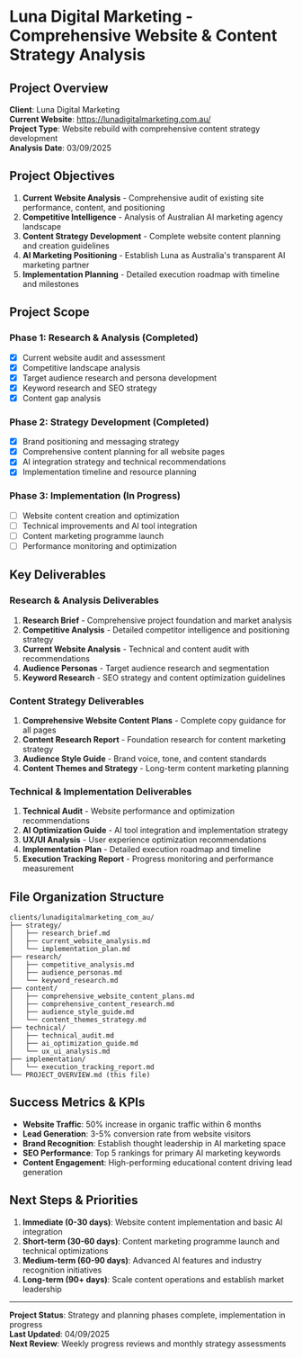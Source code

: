 # Luna Digital Marketing - Comprehensive Website & Content Strategy Analysis

## Project Overview
**Client**: Luna Digital Marketing  
**Current Website**: https://lunadigitalmarketing.com.au/  
**Project Type**: Website rebuild with comprehensive content strategy development  
**Analysis Date**: 03/09/2025

## Project Objectives
1. **Current Website Analysis** - Comprehensive audit of existing site performance, content, and positioning
2. **Competitive Intelligence** - Analysis of Australian AI marketing agency landscape  
3. **Content Strategy Development** - Complete website content planning and creation guidelines
4. **AI Marketing Positioning** - Establish Luna as Australia's transparent AI marketing partner
5. **Implementation Planning** - Detailed execution roadmap with timeline and milestones

## Project Scope
### Phase 1: Research & Analysis (Completed)
- [x] Current website audit and assessment
- [x] Competitive landscape analysis
- [x] Target audience research and persona development
- [x] Keyword research and SEO strategy
- [x] Content gap analysis

### Phase 2: Strategy Development (Completed)
- [x] Brand positioning and messaging strategy
- [x] Comprehensive content planning for all website pages
- [x] AI integration strategy and technical recommendations
- [x] Implementation timeline and resource planning

### Phase 3: Implementation (In Progress)
- [ ] Website content creation and optimization
- [ ] Technical improvements and AI tool integration
- [ ] Content marketing programme launch
- [ ] Performance monitoring and optimization

## Key Deliverables

### Research & Analysis Deliverables
1. **Research Brief** - Comprehensive project foundation and market analysis
2. **Competitive Analysis** - Detailed competitor intelligence and positioning strategy
3. **Current Website Analysis** - Technical and content audit with recommendations
4. **Audience Personas** - Target audience research and segmentation
5. **Keyword Research** - SEO strategy and content optimization guidelines

### Content Strategy Deliverables
1. **Comprehensive Website Content Plans** - Complete copy guidance for all pages
2. **Content Research Report** - Foundation research for content marketing strategy
3. **Audience Style Guide** - Brand voice, tone, and content standards
4. **Content Themes and Strategy** - Long-term content marketing planning

### Technical & Implementation Deliverables
1. **Technical Audit** - Website performance and optimization recommendations
2. **AI Optimization Guide** - AI tool integration and implementation strategy
3. **UX/UI Analysis** - User experience optimization recommendations
4. **Implementation Plan** - Detailed execution roadmap and timeline
5. **Execution Tracking Report** - Progress monitoring and performance measurement

## File Organization Structure

```
clients/lunadigitalmarketing_com_au/
├── strategy/
│   ├── research_brief.md
│   ├── current_website_analysis.md
│   └── implementation_plan.md
├── research/
│   ├── competitive_analysis.md
│   ├── audience_personas.md
│   └── keyword_research.md
├── content/
│   ├── comprehensive_website_content_plans.md
│   ├── comprehensive_content_research.md
│   ├── audience_style_guide.md
│   └── content_themes_strategy.md
├── technical/
│   ├── technical_audit.md
│   ├── ai_optimization_guide.md
│   └── ux_ui_analysis.md
├── implementation/
│   └── execution_tracking_report.md
└── PROJECT_OVERVIEW.md (this file)
```

## Success Metrics & KPIs
- **Website Traffic**: 50% increase in organic traffic within 6 months
- **Lead Generation**: 3-5% conversion rate from website visitors
- **Brand Recognition**: Establish thought leadership in AI marketing space
- **SEO Performance**: Top 5 rankings for primary AI marketing keywords
- **Content Engagement**: High-performing educational content driving lead generation

## Next Steps & Priorities
1. **Immediate (0-30 days)**: Website content implementation and basic AI integration
2. **Short-term (30-60 days)**: Content marketing programme launch and technical optimizations
3. **Medium-term (60-90 days)**: Advanced AI features and industry recognition initiatives
4. **Long-term (90+ days)**: Scale content operations and establish market leadership

---

**Project Status**: Strategy and planning phases complete, implementation in progress  
**Last Updated**: 04/09/2025  
**Next Review**: Weekly progress reviews and monthly strategy assessments